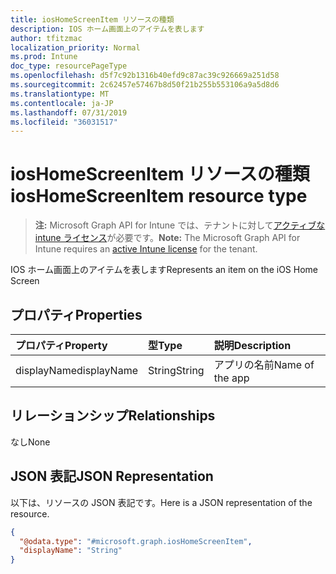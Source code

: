 ```yaml
---
title: iosHomeScreenItem リソースの種類
description: IOS ホーム画面上のアイテムを表します
author: tfitzmac
localization_priority: Normal
ms.prod: Intune
doc_type: resourcePageType
ms.openlocfilehash: d5f7c92b1316b40efd9c87ac39c926669a251d58
ms.sourcegitcommit: 2c62457e57467b8d50f21b255b553106a9a5d8d6
ms.translationtype: MT
ms.contentlocale: ja-JP
ms.lasthandoff: 07/31/2019
ms.locfileid: "36031517"
---
```

# <a name="ioshomescreenitem-resource-type"></a><span data-ttu-id="4baee-103">iosHomeScreenItem リソースの種類</span><span class="sxs-lookup"><span data-stu-id="4baee-103">iosHomeScreenItem resource type</span></span>

> <span data-ttu-id="4baee-104">**注:** Microsoft Graph API for Intune では、テナントに対して[アクティブな intune ライセンス](https://go.microsoft.com/fwlink/?linkid=839381)が必要です。</span><span class="sxs-lookup"><span data-stu-id="4baee-104">**Note:** The Microsoft Graph API for Intune requires an [active Intune license](https://go.microsoft.com/fwlink/?linkid=839381) for the tenant.</span></span>

<span data-ttu-id="4baee-105">IOS ホーム画面上のアイテムを表します</span><span class="sxs-lookup"><span data-stu-id="4baee-105">Represents an item on the iOS Home Screen</span></span>

## <a name="properties"></a><span data-ttu-id="4baee-106">プロパティ</span><span class="sxs-lookup"><span data-stu-id="4baee-106">Properties</span></span>
|<span data-ttu-id="4baee-107">プロパティ</span><span class="sxs-lookup"><span data-stu-id="4baee-107">Property</span></span>|<span data-ttu-id="4baee-108">型</span><span class="sxs-lookup"><span data-stu-id="4baee-108">Type</span></span>|<span data-ttu-id="4baee-109">説明</span><span class="sxs-lookup"><span data-stu-id="4baee-109">Description</span></span>|
|:---|:---|:---|
|<span data-ttu-id="4baee-110">displayName</span><span class="sxs-lookup"><span data-stu-id="4baee-110">displayName</span></span>|<span data-ttu-id="4baee-111">String</span><span class="sxs-lookup"><span data-stu-id="4baee-111">String</span></span>|<span data-ttu-id="4baee-112">アプリの名前</span><span class="sxs-lookup"><span data-stu-id="4baee-112">Name of the app</span></span>|

## <a name="relationships"></a><span data-ttu-id="4baee-113">リレーションシップ</span><span class="sxs-lookup"><span data-stu-id="4baee-113">Relationships</span></span>
<span data-ttu-id="4baee-114">なし</span><span class="sxs-lookup"><span data-stu-id="4baee-114">None</span></span>

## <a name="json-representation"></a><span data-ttu-id="4baee-115">JSON 表記</span><span class="sxs-lookup"><span data-stu-id="4baee-115">JSON Representation</span></span>
<span data-ttu-id="4baee-116">以下は、リソースの JSON 表記です。</span><span class="sxs-lookup"><span data-stu-id="4baee-116">Here is a JSON representation of the resource.</span></span>
<!-- {
  "blockType": "resource",
  "@odata.type": "microsoft.graph.iosHomeScreenItem"
}
-->
``` json
{
  "@odata.type": "#microsoft.graph.iosHomeScreenItem",
  "displayName": "String"
}
```



